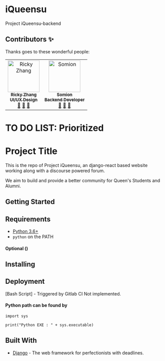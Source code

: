# iQueensu
Project iQueensu-backend


## Contributors ✨

Thanks goes to these wonderful people:

<!-- ALL-CONTRIBUTORS-LIST:START - Do not remove or modify this section -->
<!-- prettier-ignore -->
<table><tr><td align="center"><a href="https://iqueensu.ca"><img src="https://avatars1.githubusercontent.com/u/16908811?v=4" width="100px;" alt="Ricky Zhang"/><br /><sub><b>Ricky Zhang <br/> UI/UX Design</b></sub></a><br/> <a href="https://github.com/Superskyyy/iQueensu/commits?author=RickyZhangCA" title="Documentation">📖</a> <a href="#review-iQueensu" title="Reviewed Pull Requests">👀</a> <a href="#talk-iQueensu" title="Talks">📢</a></td>
<td align="center"><a href="https://iqueensu.ca"><img src="https://avatars2.githubusercontent.com/u/20739885?v=4" width="100px;" alt="Somion"/><br /><sub><b>Somion <br/> Backend Developer</b></sub></a><br/> <a href="https://github.com/Superskyyy/iQueensu/commits?author=CalEIFe" title="Documentation">📖</a> <a href="#review-iQueensu" title="Reviewed Pull Requests">👀</a> <a href="#talk-iQueensu" title="Talks">📢</a></td></tr></table>

# TO DO LIST: Prioritized 

# Project Title

This is the repo of Project iQueensu, an django-react based website working along with a discourse powered forum. 

We aim to build and provide a better community for Queen's Students and Alumni.

## Getting Started


## Requirements

* [Python 3.6+](https://www.python.org/)
* `python` on the PATH

#### Optional ()

## Installing

## Deployment 

[Bash Script] - Triggered by Gitlab CI
Not implemented. 

#### Python path can be found by
  
```  
import sys
      
print("Python EXE : " + sys.executable)
```   

## Built With
* [Django](https://www.djangoproject.com/) - The web framework for perfectionists with deadlines.
